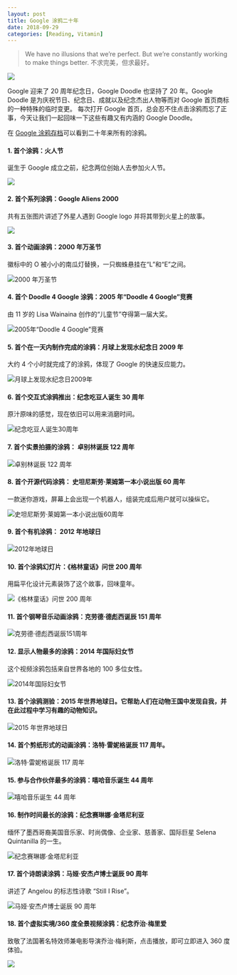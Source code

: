```yaml
---
layout: post
title: Google 涂鸦二十年
date: 2018-09-29
categories: [Reading, Vitamin]
---
```


> We have no illusions that we’re perfect. But we’re constantly working to make things better. 不求完美，但求最好。

![](https://www.google.com/logos/doodles/2018/googles-20th-birthday-6342583134453760-2xa.gif)

Google 迎来了 20 周年纪念日，Google Doodle 也坚持了 20 年。Google Doodle 是为庆祝节日、纪念日、成就以及纪念杰出人物等而对 Google 首页商标的一种特殊的临时变更。
每次打开 Google 首页，总会忍不住点击涂鸦而忘了正事，今天让我们一起回味一下这些有趣又有内涵的 Google Doodle。

在 [Google 涂鸦存档](https://www.google.com/doodles#archive)可以看到二十年来所有的涂鸦。

#### 1. 首个涂鸦：火人节

诞生于 Google 成立之前，纪念两位创始人去参加火人节。

![](https://lh3.googleusercontent.com/xgFQmaqRyM53vsMDUWcx3_IZlvM2mPB4zHEc8WROZYl_2SEL_LZRjWIETW4l4ywc_O9m4WB-CHguH8p8_75K1_HlsCE_Om4HQ6-SOBk=s660)

#### 2. 首个系列涂鸦：Google Aliens 2000

共有五张图片讲述了外星人遇到 Google logo 并将其带到火星上的故事。

![](https://www.google.com/logos/2000/doodle_alien1.gif)

#### 3. 首个动画涂鸦：2000 年万圣节

徽标中的 O 被小小的南瓜灯替换，一只蜘蛛悬挂在“L”和“E”之间。

![2000 年万圣节](https://www.google.com/logos/2000/halloween_loop.gif)

#### 4. 首个 Doodle 4 Google 涂鸦：2005 年“Doodle 4 Google”竞赛

由 11 岁的 Lisa Wainaina 创作的“儿童节”夺得第一届大奖。

![2005年“Doodle 4 Google”竞赛](https://lh3.googleusercontent.com/0me3vTVegcxdIEFSfvaNOLf--BKGbjOPhWKF-kQsI9jsiW_Ud70m_5MH-lIssXOtlc2drgOlckzlAcvvmzkKmrugsckf0xeFvICxA-qV=s660)

#### 5. 首个在一天内制作完成的涂鸦：月球上发现水纪念日 2009 年

大约 4 个小时就完成了的涂鸦，体现了 Google 的快速反应能力。

![月球上发现水纪念日2009年](https://lh3.googleusercontent.com/ZUMt7sn_FTLfvRK-B4XHK46Zyxv4kaj4O60tVXVMAg2m8Ohj0CdfinbEUmkwzaGmUE8V0jmKXHxSOvegEk3M3urVLsEbAzzmpwj-kDs=s660)

#### 6. 首个交互式涂鸦推出：纪念吃豆人诞生 30 周年

原汁原味的感觉，现在依旧可以用来消磨时间。

![纪念吃豆人诞生30周年](https://lh3.googleusercontent.com/H8hhcUas7f9Pi4aMLTQfSTVk1wwE1d_SPYYGldXn9S8GARJis2ED4EpnIfXzfBhTP8KZM64bFnmgowpU3Ct7b7OznwcRakNOM3mB2KRr=s660)

#### 7. 首个实景拍摄的涂鸦： 卓别林诞辰 122 周年

![卓别林诞辰 122 周年](https://lh3.googleusercontent.com/W0CWtg9l7B9hUsZt-rBM6cVyImFCFdcXVt4h1zRHGgVGxmo_LwGZSTbljchxGS9dSeE-CTmBOQeBIKEqsOYK41LffqS5zfQFWXXl3zi3=s660)

#### 8. 首个开源代码涂鸦： 史坦尼斯劳·莱姆第一本小说出版 60 周年

一款迷你游戏，屏幕上会出现一个机器人，组装完成后用户就可以操纵它。

![史坦尼斯劳·莱姆第一本小说出版60周年](https://lh3.googleusercontent.com/iPL4v4hlU5nrMZCUl87jq-UmFj7hpNTXxQgmLF1jqc8bZlqM3DQa08iYW1tuUB7vadpaDeMSUap8CpXtE5InQzgg0u3lfBfriVMCGkA=s660)

#### 9. 首个有机涂鸦： 2012 年地球日

![2012年地球日](https://www.google.com/logos/2012/earthday12-hp.jpg)

#### 10. 首个涂鸦幻灯片：《格林童话》问世 200 周年

用扁平化设计元素装饰了这个故事，回味童年。

![《格林童话》问世 200 周年](https://lh3.googleusercontent.com/b0Vgpk0RWa0b612ihmd_aLnCSlcW68wwWfFOM_miGpk24OYQI_IRbuHxd2aK_ESsFf_gjM2w74X4ryL6pcdUwNdltwaCCurou-yejDqx=s660)

#### 11. 首个钢琴音乐动画涂鸦：克劳德·德彪西诞辰 151 周年

![克劳德·德彪西诞辰151周年](https://lh3.googleusercontent.com/S878uYfwajDDAICw9JJRFAjJ-m2WCZNddATruw78-X3tgngRBGRAz-MN-WCKuimwoMcemoM1fpcAAFXktxpueTIeBmgZI6R-DpeK-G0T=s660)

#### 12. 显示人物最多的涂鸦：2014 年国际妇女节

这个视频涂鸦包括来自世界各地的 100 多位女性。

![2014年国际妇女节](https://lh3.googleusercontent.com/gb_ZQiI9bTAfg2LPkmALLtDVMITgjrV93Ig4ST-DsZnOz5d2L0F94aOgqQKOSbecP05aLi2_rE4BDZvRiYFX8RQq0O7_zL-KZ5g0JHR_OA=s660)

#### 13. 首个涂鸦测验：2015 年世界地球日。它帮助人们在动物王国中发现自我，并在此过程中学习有趣的动物知识。

![2015 年世界地球日](https://lh3.googleusercontent.com/WVM_5WNqobMKZlb7DQvarPWYUy3Fn-FwH_QGcNL6mcJ45kooaVdkCFvabgUT5h4_aV2SXJi0ArdcnuGvr6L2fjloOpvC_4E6rZ7avc9Tvw=s660)

#### 14. 首个剪纸形式的动画涂鸦：洛特·雷妮格诞辰 117 周年。

![洛特·雷妮格诞辰 117 周年](https://www.google.com/logos/doodles/2016/lotte-reinigers-117th-birthday-5079873255112704.2-hp2x.gif)

#### 15. 参与合作伙伴最多的涂鸦：嘻哈音乐诞生 44 周年

![嘻哈音乐诞生 44 周年](https://www.google.com/logos/doodles/2017/44th-anniversary-of-the-birth-of-hip-hop-5102114591211520.3-2xa.gif)

#### 16. 制作时间最长的涂鸦：纪念赛琳娜·金塔尼利亚

缅怀了墨西哥裔美国音乐家、时尚偶像、企业家、慈善家、国际巨星 Selena Quintanilla 的一生。

![纪念赛琳娜·金塔尼利亚](https://www.google.com/logos/doodles/2017/celebrating-selena-quintanilla-5675914974199808.2-2xa.gif)

#### 17. 首个诗朗读涂鸦：马娅·安杰卢博士诞辰 90 周年

讲述了 Angelou 的标志性诗歌 “Still I Rise”。

![马娅·安杰卢博士诞辰 90 周年](https://www.google.com/logos/doodles/2018/dr-maya-angelous-90th-birthday-5544539824586752.3-2xa.gif)

#### 18. 首个虚拟实境/360 度全景视频涂鸦：纪念乔治·梅里爱

致敬了法国著名特效师兼电影导演乔治·梅利斯，点击播放，即可立即进入 360 度体验。

![](https://www.google.com/logos/doodles/2018/celebrating-georges-melies-6256105201074176.3-2xa.gif)
